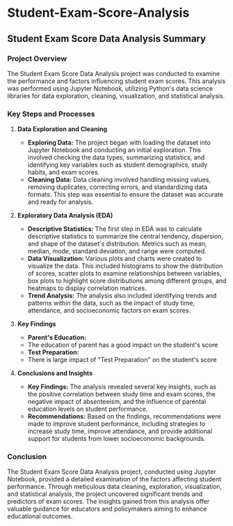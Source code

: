 # Student-Exam-Score-Analysis
## Student Exam Score Data Analysis Summary

### Project Overview
The Student Exam Score Data Analysis project was conducted to examine the performance and factors influencing student exam scores. This analysis was performed using Jupyter Notebook, utilizing Python's data science libraries for data exploration, cleaning, visualization, and statistical analysis.

### Key Steps and Processes

1. **Data Exploration and Cleaning**
   - **Exploring Data:** The project began with loading the dataset into Jupyter Notebook and conducting an initial exploration. This involved checking the data types, summarizing statistics, and identifying key variables such as student demographics, study habits, and exam scores.
   - **Cleaning Data:** Data cleaning involved handling missing values, removing duplicates, correcting errors, and standardizing data formats. This step was essential to ensure the dataset was accurate and ready for analysis.

2. **Exploratory Data Analysis (EDA)**
   - **Descriptive Statistics:** The first step in EDA was to calculate descriptive statistics to summarize the central tendency, dispersion, and shape of the dataset's distribution. Metrics such as mean, median, mode, standard deviation, and range were computed.
   - **Data Visualization:** Various plots and charts were created to visualize the data. This included histograms to show the distribution of scores, scatter plots to examine relationships between variables, box plots to highlight score distributions among different groups, and heatmaps to display correlation matrices.
   - **Trend Analysis:** The analysis also included identifying trends and patterns within the data, such as the impact of study time, attendance, and socioeconomic factors on exam scores.

3. **Key Findings**
   - **Parent's Education:**
   - The education of parent has a good impact on the student's score
   - **Test Preparation:**
   - There is large impact of "Test Preparation" on the student's score
   
4. **Conclusions and Insights**
   - **Key Findings:** The analysis revealed several key insights, such as the positive correlation between study time and exam scores, the negative impact of absenteeism, and the influence of parental education levels on student performance.
   - **Recommendations:** Based on the findings, recommendations were made to improve student performance, including strategies to increase study time, improve attendance, and provide additional support for students from lower socioeconomic backgrounds.

### Conclusion
The Student Exam Score Data Analysis project, conducted using Jupyter Notebook, provided a detailed examination of the factors affecting student performance. Through meticulous data cleaning, exploration, visualization, and statistical analysis, the project uncovered significant trends and predictors of exam scores. The insights gained from this analysis offer valuable guidance for educators and policymakers aiming to enhance educational outcomes.
